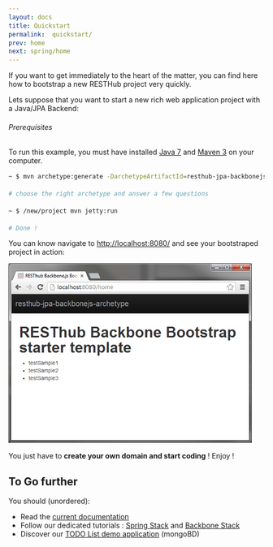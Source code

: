 ```yaml
---
layout: docs
title: Quickstart
permalink:  quickstart/
prev: home
next: spring/home
---
```


If you want to get immediately to the heart of the matter, you can find here how to bootstrap a new
RESTHub project very quickly.

Lets suppose that you want to start a new rich web application project with a Java/JPA Backend:

<div class="alert alert-info">
    <h6>Prerequisites</h6>
    To run this example, you must have installed <a href="http://java.com/en/download/help/download_options.xml">Java 7</a>
    and <a href="http://maven.apache.org/download.cgi">Maven 3</a> on your computer.
</div>

```bash
~ $ mvn archetype:generate -DarchetypeArtifactId=resthub-jpa-backbonejs-archetype -DarchetypeGroupId=org.resthub -DarchetypeVersion=2.1.4

# choose the right archetype and answer a few questions

~ $ /new/project mvn jetty:run

# Done !
```

You can know navigate to <http://localhost:8080/> and see your bootstraped project in action:

<div class="quickstart">
    <p class="text-center">
        <img src="/assets/img/quickstart.png" alt="RESTHub Quickstart result"/>
    </p>
</div>

You just have to **create your own domain and start coding** ! Enjoy !

## To Go further

You should (unordered):

* Read the [current documentation](/docs/spring/home)
* Follow our dedicated tutorials : [Spring Stack](/docs/spring/tutorial) and [Backbone Stack](/docs/backbone/tutorial)
* Discover our [TODO List demo application](https://github.com/resthub/todo-backbone-example) (mongoBD)
